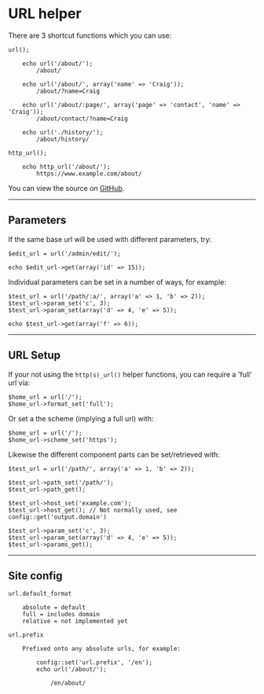 
# URL helper

There are 3 shortcut functions which you can use:

	url();

		echo url('/about/');
			/about/

		echo url('/about/', array('name' => 'Craig'));
			/about/?name=Craig

		echo url('/about/:page/', array('page' => 'contact', 'name' => 'Craig'));
			/about/contact/?name=Craig

		echo url('./history/');
			/about/history/

	http_url();

		echo http_url('/about/');
			https://www.example.com/about/

You can view the source on [GitHub](https://github.com/craigfrancis/framework/blob/master/framework/0.1/library/class/url.php).

---

## Parameters

If the same base url will be used with different parameters, try:

	$edit_url = url('/admin/edit/');

	echo $edit_url->get(array('id' => 15));

Individual parameters can be set in a number of ways, for example:

	$test_url = url('/path/:a/', array('a' => 1, 'b' => 2));
	$test_url->param_set('c', 3);
	$test_url->param_set(array('d' => 4, 'e' => 5));

	echo $test_url->get(array('f' => 6));

---

## URL Setup

If your not using the `http(s)_url()` helper functions, you can require a 'full' url via:

	$home_url = url('/');
	$home_url->format_set('full');

Or set a the scheme (implying a full url) with:

	$home_url = url('/');
	$home_url->scheme_set('https');

Likewise the different component parts can be set/retrieved with:

	$test_url = url('/path/', array('a' => 1, 'b' => 2));

	$test_url->path_set('/path/');
	$test_url->path_get();

	$test_url->host_set('example.com');
	$test_url->host_get(); // Not normally used, see config::get('output.domain')

	$test_url->param_set('c', 3);
	$test_url->param_set(array('d' => 4, 'e' => 5));
	$test_url->params_get();

---

## Site config

	url.default_format

		absolute = default
		full = includes domain
		relative = not implemented yet

	url.prefix

		Prefixed onto any absolute urls, for example:

			config::set('url.prefix', '/en');
			echo url('/about/');

				/en/about/
